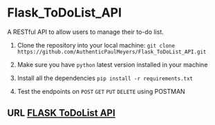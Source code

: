 # Flask_ToDoList_API
A RESTful API to allow users to manage their to-do list.

1. Clone the repository into your local machine: `git clone https://github.com/AuthenticPaulMeyers/Flask_ToDoList_API.git`

2. Make sure you have `python` latest version installed in your machine

3. Install all the dependencies `pip install -r requirements.txt`

4. Test the endpoints on `POST` `GET` `PUT` `DELETE` using POSTMAN

## URL [FLASK ToDoList API](https://github.com/AuthenticPaulMeyers/Flask_ToDoList_API)

